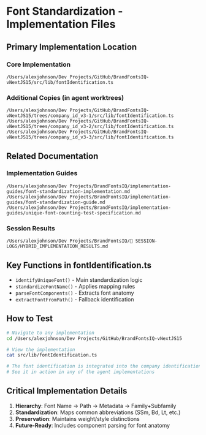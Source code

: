 # Font Standardization - Implementation Files

## Primary Implementation Location

### Core Implementation
```
/Users/alexjohnson/Dev Projects/GitHub/BrandFontsIQ-vNextJS15/src/lib/fontIdentification.ts
```

### Additional Copies (in agent worktrees)
```
/Users/alexjohnson/Dev Projects/GitHub/BrandFontsIQ-vNextJS15/trees/company_id_v3-1/src/lib/fontIdentification.ts
/Users/alexjohnson/Dev Projects/GitHub/BrandFontsIQ-vNextJS15/trees/company_id_v3-2/src/lib/fontIdentification.ts
/Users/alexjohnson/Dev Projects/GitHub/BrandFontsIQ-vNextJS15/trees/company_id_v3-3/src/lib/fontIdentification.ts
```

## Related Documentation

### Implementation Guides
```
/Users/alexjohnson/Dev Projects/BrandFontsIQ/implementation-guides/font-standardization-implementation.md
/Users/alexjohnson/Dev Projects/BrandFontsIQ/implementation-guides/font-standardization-guide.md
/Users/alexjohnson/Dev Projects/BrandFontsIQ/implementation-guides/unique-font-counting-test-specification.md
```

### Session Results
```
/Users/alexjohnson/Dev Projects/BrandFontsIQ/📝 SESSION-LOGS/HYBRID_IMPLEMENTATION_RESULTS.md
```

## Key Functions in fontIdentification.ts

- `identifyUniqueFont()` - Main standardization logic
- `standardizeFontName()` - Applies mapping rules
- `parseFontComponents()` - Extracts font anatomy
- `extractFontFromPath()` - Fallback identification

## How to Test

```bash
# Navigate to any implementation
cd /Users/alexjohnson/Dev Projects/GitHub/BrandFontsIQ-vNextJS15

# View the implementation
cat src/lib/fontIdentification.ts

# The font identification is integrated into the company identification scripts
# See it in action in any of the agent implementations
```

## Critical Implementation Details

1. **Hierarchy**: Font Name → Path → Metadata → Family+Subfamily
2. **Standardization**: Maps common abbreviations (SSm, Bd, Lt, etc.)
3. **Preservation**: Maintains weight/style distinctions
4. **Future-Ready**: Includes component parsing for font anatomy